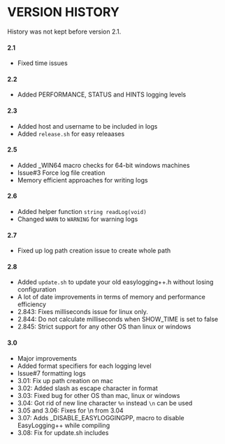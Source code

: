 VERSION HISTORY
===============

History was not kept before version 2.1.

#### 2.1
 * Fixed time issues

#### 2.2
 * Added PERFORMANCE, STATUS and HINTS logging levels

#### 2.3
 * Added host and username to be included in logs
 * Added `release.sh` for easy releaases

#### 2.5
 * Added _WIN64 macro checks for 64-bit windows machines
 * Issue#3 Force log file creation
 * Memory efficient approaches for writing logs

#### 2.6
 * Added helper function `string readLog(void)`
 * Changed `WARN` to `WARNING` for warning logs

#### 2.7
 * Fixed up log path creation issue to create whole path

#### 2.8
 * Added `update.sh` to update your old easylogging++.h without losing configuration
 * A lot of date improvements in terms of memory and performance efficiency
 * 2.843: Fixes milliseconds issue for linux only.
 * 2.844: Do not calculate milliseconds when SHOW_TIME is set to false
 * 2.845: Strict support for any other OS than linux or windows

#### 3.0
 * Major improvements
 * Added format specifiers for each logging level
 * Issue#7 formatting logs
 * 3.01: Fix up path creation on mac
 * 3.02: Added slash as escape character in format
 * 3.03: Fixed bug for other OS than mac, linux or windows
 * 3.04: Got rid of new line character `%n` instead `\n` can be used
 * 3.05 and 3.06: Fixes for \n from 3.04
 * 3.07: Adds _DISABLE_EASYLOGGINGPP, macro to disable EasyLogging++ while compiling
 * 3.08: Fix for update.sh includes
